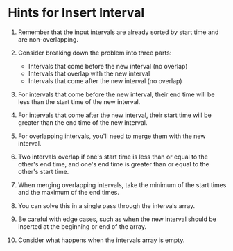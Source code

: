 # Hints for Insert Interval

1. Remember that the input intervals are already sorted by start time and are non-overlapping.

2. Consider breaking down the problem into three parts:
   - Intervals that come before the new interval (no overlap)
   - Intervals that overlap with the new interval
   - Intervals that come after the new interval (no overlap)

3. For intervals that come before the new interval, their end time will be less than the start time of the new interval.

4. For intervals that come after the new interval, their start time will be greater than the end time of the new interval.

5. For overlapping intervals, you'll need to merge them with the new interval.

6. Two intervals overlap if one's start time is less than or equal to the other's end time, and one's end time is greater than or equal to the other's start time.

7. When merging overlapping intervals, take the minimum of the start times and the maximum of the end times.

8. You can solve this in a single pass through the intervals array.

9. Be careful with edge cases, such as when the new interval should be inserted at the beginning or end of the array.

10. Consider what happens when the intervals array is empty.

